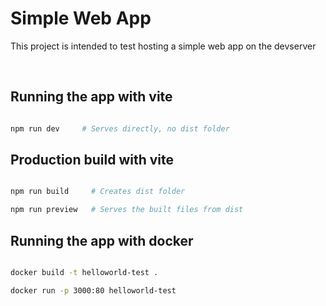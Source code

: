 # Simple Web App

This project is intended to test hosting a simple web app on the devserver

<br>

## Running the app with vite

```bash

npm run dev     # Serves directly, no dist folder

```

## Production build with vite

```bash

npm run build     # Creates dist folder

npm run preview   # Serves the built files from dist

```

## Running the app with docker

```bash

docker build -t helloworld-test .

docker run -p 3000:80 helloworld-test

```
